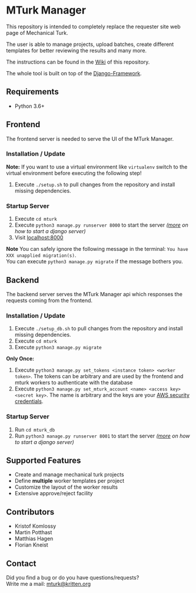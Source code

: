 # MTurk Manager
This repository is intended to completely replace the requester site web page of Mechanical Turk.

The user is able to manage projects, upload batches, create different templates for better reviewing the results and many more.

The instructions can be found in the [Wiki](https://github.com/webis-de/mturk-manager/wiki) of this repository.  

The whole tool is built on top of the [Django-Framework](https://www.djangoproject.com/).  

## Requirements
* Python 3.6+

## Frontend
The frontend server is needed to serve the UI of the MTurk Manager.

### Installation / Update

**Note:** If you want to use a virtual environment like `virtualenv` switch to the virtual environment before executing the following step!

1. Execute `./setup.sh` to pull changes from the repository and install missing dependencies.

### Startup Server
1. Execute `cd mturk`
2. Execute `python3 manage.py runserver 8000` to start the server _([more](https://docs.djangoproject.com/en/2.2/ref/django-admin/#django-admin-runserver) on how to start a django server)_
3. Visit [localhost:8000](http://localhost:8000)

**Note** You can safely ignore the following message in the terminal: `You have XXX unapplied migration(s)`.  
You can execute `python3 manage.py migrate` if the message bothers you.

## Backend
The backend server serves the MTurk Manager api which responses the requests coming from the frontend.

### Installation / Update
1. Execute `./setup_db.sh` to pull changes from the repository and install missing dependencies.
2. Execute `cd mturk`
3. Execute `python3 manage.py migrate`

**Only Once:**

1. Execute `python3 manage.py set_tokens <instance token> <worker token>`. The tokens can be arbitrary and are used by the frontend and mturk workers to authenticate with the database
2. Execute `python3 manage.py set_mturk_account <name> <access key> <secret key>`. The name is arbitrary and the keys are your [AWS security credentials](https://docs.aws.amazon.com/AWSMechTurk/latest/AWSMechanicalTurkGettingStartedGuide/SetUp.html).

### Startup Server
1. Run `cd mturk_db`
2. Run `python3 manage.py runserver 8001` to start the server _([more](https://docs.djangoproject.com/en/2.2/ref/django-admin/#django-admin-runserver) on how to start a django server)_

## Supported Features
* Create and manage mechanical turk projects
* Define **multiple** worker templates per project
* Customize the layout of the worker results
* Extensive approve/reject facility

## Contributors
* Kristof Komlossy
* Martin Potthast
* Matthias Hagen
* Florian Kneist

## Contact
Did you find a bug or do you have questions/requests?  
Write me a mail: mturk@kritten.org
